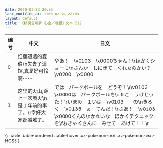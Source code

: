 ```yaml
---
date: 2020-02-23 20:56
last_modified_at: 2020-02-23 22:03
layout: default
title: 《精灵宝可梦 心金／魂银》文本 512
---
```

| 编号 | 中文 | 日文 |
| ---- | ---- | ---- |
| 0 | 红莲道馆的夏伯\n失去了道馆,真是好可怜啊⋯⋯ | やあ！　\v0103　\x0000ちゃん！\rほかくショ－に\nさんか　しにきて　くれたのかい？\v0200　\x0000 |
| 1 | 这里的火山,距上一次喷火\n是１年前的事了。\r幸好大家都避难了。 | では　パ－クボ－ルを　どうぞ！\r\v0103　\x0000は　パ－クボ－ルを\n６こ　うけとった！\rいまの　１いは　\v0103　　の\nきろく　\v0135　ぁ　てんだ！\rさあ！　\v0103　\x0000くんの\nかれいな　ほかくテクニックを\fおきゃくさんに　みせて　あげて！！\r |
{: .table .table-bordered .table-hover .xz-pokemon-text .xz-pokemon-text-HGSS }
